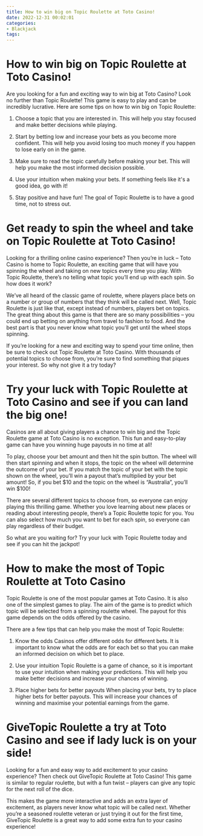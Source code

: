 ```yaml
---
title: How to win big on Topic Roulette at Toto Casino!
date: 2022-12-31 00:02:01
categories:
- Blackjack
tags:
---
```



#  How to win big on Topic Roulette at Toto Casino!

Are you looking for a fun and exciting way to win big at Toto Casino? Look no further than Topic Roulette! This game is easy to play and can be incredibly lucrative. Here are some tips on how to win big on Topic Roulette:

1. Choose a topic that you are interested in. This will help you stay focused and make better decisions while playing.

2. Start by betting low and increase your bets as you become more confident. This will help you avoid losing too much money if you happen to lose early on in the game.

3. Make sure to read the topic carefully before making your bet. This will help you make the most informed decision possible.

4. Use your intuition when making your bets. If something feels like it's a good idea, go with it!

5. Stay positive and have fun! The goal of Topic Roulette is to have a good time, not to stress out.

#  Get ready to spin the wheel and take on Topic Roulette at Toto Casino! 

Looking for a thrilling online casino experience? Then you’re in luck – Toto Casino is home to Topic Roulette, an exciting game that will have you spinning the wheel and taking on new topics every time you play. With Topic Roulette, there’s no telling what topic you’ll end up with each spin. So how does it work?

We’ve all heard of the classic game of roulette, where players place bets on a number or group of numbers that they think will be called next. Well, Topic Roulette is just like that, except instead of numbers, players bet on topics. The great thing about this game is that there are so many possibilities – you could end up betting on anything from travel to fashion to food. And the best part is that you never know what topic you’ll get until the wheel stops spinning.

If you’re looking for a new and exciting way to spend your time online, then be sure to check out Topic Roulette at Toto Casino. With thousands of potential topics to choose from, you’re sure to find something that piques your interest. So why not give it a try today?

#  Try your luck with Topic Roulette at Toto Casino and see if you can land the big one! 

Casinos are all about giving players a chance to win big and the Topic Roulette game at Toto Casino is no exception. This fun and easy-to-play game can have you winning huge payouts in no time at all!

To play, choose your bet amount and then hit the spin button. The wheel will then start spinning and when it stops, the topic on the wheel will determine the outcome of your bet. If you match the topic of your bet with the topic shown on the wheel, you’ll win a payout that’s multiplied by your bet amount! So, if you bet $10 and the topic on the wheel is “Australia”, you’ll win $100!

There are several different topics to choose from, so everyone can enjoy playing this thrilling game. Whether you love learning about new places or reading about interesting people, there’s a Topic Roulette topic for you. You can also select how much you want to bet for each spin, so everyone can play regardless of their budget.

So what are you waiting for? Try your luck with Topic Roulette today and see if you can hit the jackpot!

#  How to make the most of Topic Roulette at Toto Casino 

Topic Roulette is one of the most popular games at Toto Casino. It is also one of the simplest games to play. The aim of the game is to predict which topic will be selected from a spinning roulette wheel. The payout for this game depends on the odds offered by the casino.

There are a few tips that can help you make the most of Topic Roulette: 

1. Know the odds 
Casinos offer different odds for different bets. It is important to know what the odds are for each bet so that you can make an informed decision on which bet to place. 

2. Use your intuition 
Topic Roulette is a game of chance, so it is important to use your intuition when making your predictions. This will help you make better decisions and increase your chances of winning. 

3. Place higher bets for better payouts 
When placing your bets, try to place higher bets for better payouts. This will increase your chances of winning and maximise your potential earnings from the game.

#  GiveTopic Roulette a try at Toto Casino and see if lady luck is on your side!

Looking for a fun and easy way to add excitement to your casino experience? Then check out GiveTopic Roulette at Toto Casino! This game is similar to regular roulette, but with a fun twist – players can give any topic for the next roll of the dice.

This makes the game more interactive and adds an extra layer of excitement, as players never know what topic will be called next. Whether you’re a seasoned roulette veteran or just trying it out for the first time, GiveTopic Roulette is a great way to add some extra fun to your casino experience!